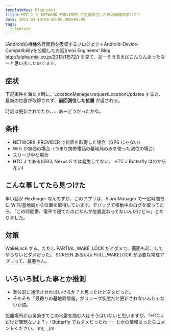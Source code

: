 ```yaml
---
templateKey: blog-post
title: HTC J で NETWORK_PROVIDER で位置測位した時の機種依存バグ？
date: 2013-02-19T00:00:00.000+09:00
tags:
  - Android
---
```

[Androidの機種依存問題を吸収するプロジェクトAndroid-Device-Compatibilityを公開したお話](mixi Engineers' Blog http://alpha.mixi.co.jp/2013/11572/) を見て、あーそう言えばこんなんあったなーと思い出したのでメモ。

## 症状
下記条件を満たす時に、LocationManager.requestLocationUpdates すると、最新の位置が取得されず、**前回測位した位置** が返される。

時刻は更新されてたか、、、あーどうだったかな。

<!-- more -->

## 条件

* NETWORK_PROVIDER で位置を取得した場合（GPS じゃない）
* WiFi が無効の場合（つまり携帯電話の基地局のみを使った測位の場合）
* スリープ中な場合
* HTC J である(IS03, Nexus S では発生してない。 HTC J Butterfly はわからない)

## こんな事してたら見つけた
早い話が HexRinger なんですが、このアプリは、AlarmManager で一定時間毎に WiFi/基地局から位置を取得しています。デバッグで移動中のログを取ってたら、「この時間帯、電車で寝てたのになんか位置変わってないんだけどｗ」となりました。

## 対策
WakeLock する。ただし PARTIAL_WAKE_LOCK だとダメで、画面も起こしてやらないとダメだった。
SCREEN あるいは FULL_WAKELOCK が必要な常駐アプリって、最悪やん。

## いろいろ試した事とか推測
* 測位前に通信させればいけるか？と思ったけどダメだった。
* そもそも「最寄りの基地局情報」がスリープ状態だと更新されないんじゃないか説。


設置場所が山奥過ぎてこの地雷を踏む人はそうはいないと思いますが、「HTC J だけど問題ないよ？」「Butterfly でもダメだったわー」とかの情報あったらコメントください。 m(_ _)m